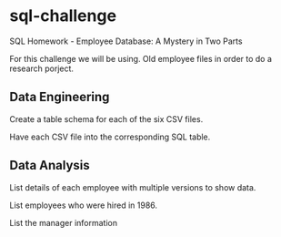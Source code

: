 # sql-challenge
SQL Homework - Employee Database: A Mystery in Two Parts

For this challenge we will be using. Old employee files in order to do a research porject. 

## Data Engineering
Create a table schema for each of the six CSV files. 

Have each CSV file into the corresponding SQL table.


## Data Analysis
List details of each employee with multiple versions to show data.

List employees who were hired in 1986.

List the manager information

